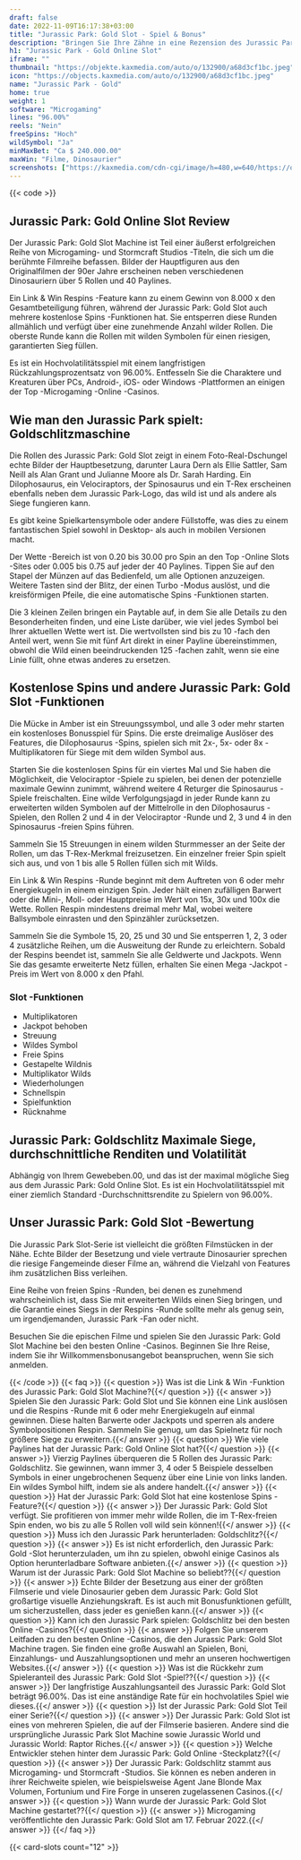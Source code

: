 ```yaml
---
draft: false
date: 2022-11-09T16:17:38+03:00
title: "Jurassic Park: Gold Slot - Spiel & Bonus"
description: "Bringen Sie Ihre Zähne in eine Rezension des Jurassic Park: Gold Online Slot, wo wir uns das Gameplay, die Funktionen und das Spielen mit dem besten Casino -Bonus ansehen."
h1: "Jurassic Park - Gold Online Slot"
iframe: ""
thumbnail: "https://objekte.kaxmedia.com/auto/o/132900/a68d3cf1bc.jpeg"
icon: "https://objects.kaxmedia.com/auto/o/132900/a68d3cf1bc.jpeg"
name: "Jurassic Park - Gold"
home: true
weight: 1
software: "Microgaming"
lines: "96.00%"
reels: "Nein"
freeSpins: "Hoch"
wildSymbol: "Ja"
minMaxBet: "Ca $ 240.000.00"
maxWin: "Filme, Dinosaurier"
screenshots: ["https://kaxmedia.com/cdn-cgi/image/h=480,w=640/https://objects.kaxmedia.com/auto/o/132903/25ffa636a4.jpeg"]
---
```


{{< code >}}<h2>Jurassic Park: Gold Online Slot Review</h2><p>Der Jurassic Park: Gold Slot Machine ist Teil einer äußerst erfolgreichen Reihe von Microgaming- und Stormcraft Studios -Titeln, die sich um die berühmte Filmreihe befassen. Bilder der Hauptfiguren aus den Originalfilmen der 90er Jahre erscheinen neben verschiedenen Dinosauriern über 5 Rollen und 40 Paylines.</p><p>Ein Link & Win Respins -Feature kann zu einem Gewinn von 8.000 x den Gesamtbeteiligung führen, während der Jurassic Park: Gold Slot auch mehrere kostenlose Spins -Funktionen hat. Sie entsperren diese Runden allmählich und verfügt über eine zunehmende Anzahl wilder Rollen. Die oberste Runde kann die Rollen mit wilden Symbolen für einen riesigen, garantierten Sieg füllen.</p><p>Es ist ein Hochvolatilitätsspiel mit einem langfristigen Rückzahlungsprozentsatz von 96.00%. Entfesseln Sie die Charaktere und Kreaturen über PCs, Android-, iOS- oder Windows -Plattformen an einigen der Top -Microgaming -Online -Casinos.</p><h2>Wie man den Jurassic Park spielt: Goldschlitzmaschine</h2><p>Die Rollen des Jurassic Park: Gold Slot zeigt in einem Foto-Real-Dschungel echte Bilder der Hauptbesetzung, darunter Laura Dern als Ellie Sattler, Sam Neill als Alan Grant und Julianne Moore als Dr. Sarah Harding. Ein Dilophosaurus, ein Velociraptors, der Spinosaurus und ein T-Rex erscheinen ebenfalls neben dem Jurassic Park-Logo, das wild ist und als andere als Siege fungieren kann.</p><p>Es gibt keine Spielkartensymbole oder andere Füllstoffe, was dies zu einem fantastischen Spiel sowohl in Desktop- als auch in mobilen Versionen macht.</p><p>Der Wette -Bereich ist von 0.20 bis 30.00 pro Spin an den Top -Online Slots -Sites oder 0.005 bis 0.75 auf jeder der 40 Paylines. Tippen Sie auf den Stapel der Münzen auf das Bedienfeld, um alle Optionen anzuzeigen. Weitere Tasten sind der Blitz, der einen Turbo -Modus auslöst, und die kreisförmigen Pfeile, die eine automatische Spins -Funktionen starten.</p><p>Die 3 kleinen Zeilen bringen ein Paytable auf, in dem Sie alle Details zu den Besonderheiten finden, und eine Liste darüber, wie viel jedes Symbol bei Ihrer aktuellen Wette wert ist. Die wertvollsten sind bis zu 10 -fach den Anteil wert, wenn Sie mit fünf Art direkt in einer Payline übereinstimmen, obwohl die Wild einen beeindruckenden 125 -fachen zahlt, wenn sie eine Linie füllt, ohne etwas anderes zu ersetzen.</p><h2>Kostenlose Spins und andere Jurassic Park: Gold Slot -Funktionen</h2><p>Die Mücke in Amber ist ein Streuungssymbol, und alle 3 oder mehr starten ein kostenloses Bonusspiel für Spins. Die erste dreimalige Auslöser des Features, die Dilophosaurus -Spins, spielen sich mit 2x-, 5x- oder 8x -Multiplikatoren für Siege mit dem wilden Symbol aus.</p><p>Starten Sie die kostenlosen Spins für ein viertes Mal und Sie haben die Möglichkeit, die Velociraptor -Spiele zu spielen, bei denen der potenzielle maximale Gewinn zunimmt, während weitere 4 Returger die Spinosaurus -Spiele freischalten. Eine wilde Verfolgungsjagd in jeder Runde kann zu erweiterten wilden Symbolen auf der Mittelrolle in den Dilophosaurus -Spielen, den Rollen 2 und 4 in der Velociraptor -Runde und 2, 3 und 4 in den Spinosaurus -freien Spins führen.</p><p>Sammeln Sie 15 Streuungen in einem wilden Sturmmesser an der Seite der Rollen, um das T-Rex-Merkmal freizusetzen. Ein einzelner freier Spin spielt sich aus, und von 1 bis alle 5 Rollen füllen sich mit Wilds.</p><p>Ein Link & Win Respins -Runde beginnt mit dem Auftreten von 6 oder mehr Energiekugeln in einem einzigen Spin. Jeder hält einen zufälligen Barwert oder die Mini-, Moll- oder Hauptpreise im Wert von 15x, 30x und 100x die Wette. Rollen Respin mindestens dreimal mehr Mal, wobei weitere Ballsymbole einrasten und den Spinzähler zurücksetzen.</p><p>Sammeln Sie die Symbole 15, 20, 25 und 30 und Sie entsperren 1, 2, 3 oder 4 zusätzliche Reihen, um die Ausweitung der Runde zu erleichtern. Sobald der Respins beendet ist, sammeln Sie alle Geldwerte und Jackpots. Wenn Sie das gesamte erweiterte Netz füllen, erhalten Sie einen Mega -Jackpot -Preis im Wert von 8.000 x den Pfahl.</p><h3>
Slot -Funktionen</h3><ul>
<li></span>
Multiplikatoren</li>
<li></span>
Jackpot behoben</li>
<li></span>
Streuung</li>
<li></span>
Wildes Symbol</li>
<li></span>
Freie Spins</li>
<li></span>
Gestapelte Wildnis</li>
<li></span>
Multiplikator Wilds</li>
<li></span>
Wiederholungen</li>
<li></span>
Schnellspin</li>
<li></span>
Spielfunktion</li>
<li></span>
Rücknahme</li></ul><h2>Jurassic Park: Goldschlitz Maximale Siege, durchschnittliche Renditen und Volatilität</h2><p>Abhängig von Ihrem Gewebeben.00, und das ist der maximal mögliche Sieg aus dem Jurassic Park: Gold Online Slot. Es ist ein Hochvolatilitätsspiel mit einer ziemlich Standard -Durchschnittsrendite zu Spielern von 96.00%.</p><h2>Unser Jurassic Park: Gold Slot -Bewertung</h2><p>Die Jurassic Park Slot-Serie ist vielleicht die größten Filmstücken in der Nähe. Echte Bilder der Besetzung und viele vertraute Dinosaurier sprechen die riesige Fangemeinde dieser Filme an, während die Vielzahl von Features ihm zusätzlichen Biss verleihen.</p><p>Eine Reihe von freien Spins -Runden, bei denen es zunehmend wahrscheinlich ist, dass Sie mit erweiterten Wilds einen Sieg bringen, und die Garantie eines Siegs in der Respins -Runde sollte mehr als genug sein, um irgendjemanden, Jurassic Park -Fan oder nicht.</p><p>Besuchen Sie die epischen Filme und spielen Sie den Jurassic Park: Gold Slot Machine bei den besten Online -Casinos. Beginnen Sie Ihre Reise, indem Sie ihr Willkommensbonusangebot beanspruchen, wenn Sie sich anmelden.</p>

{{< /code >}}
{{< faq >}}
{{< question >}} Was ist die Link & Win -Funktion des Jurassic Park: Gold Slot Machine?{{</ question >}}
{{< answer >}} Spielen Sie den Jurassic Park: Gold Slot und Sie können eine Link auslösen und die Respins -Runde mit 6 oder mehr Energiekugeln auf einmal gewinnen. Diese halten Barwerte oder Jackpots und sperren als andere Symbolpositionen Respin. Sammeln Sie genug, um das Spielnetz für noch größere Siege zu erweitern.{{</ answer >}}
{{< question >}} Wie viele Paylines hat der Jurassic Park: Gold Online Slot hat?{{</ question >}}
{{< answer >}} Vierzig Paylines überqueren die 5 Rollen des Jurassic Park: Goldschlitz. Sie gewinnen, wann immer 3, 4 oder 5 Beispiele desselben Symbols in einer ungebrochenen Sequenz über eine Linie von links landen. Ein wildes Symbol hilft, indem sie als andere handelt.{{</ answer >}}
{{< question >}} Hat der Jurassic Park: Gold Slot hat eine kostenlose Spins -Feature?{{</ question >}}
{{< answer >}} Der Jurassic Park: Gold Slot verfügt. Sie profitieren von immer mehr wilde Rollen, die im T-Rex-freien Spin enden, wo bis zu alle 5 Rollen voll wild sein können!{{</ answer >}}
{{< question >}} Muss ich den Jurassic Park herunterladen: Goldschlitz?{{</ question >}}
{{< answer >}} Es ist nicht erforderlich, den Jurassic Park: Gold -Slot herunterzuladen, um ihn zu spielen, obwohl einige Casinos als Option herunterladbare Software anbieten.{{</ answer >}}
{{< question >}} Warum ist der Jurassic Park: Gold Slot Machine so beliebt??{{</ question >}}
{{< answer >}} Echte Bilder der Besetzung aus einer der größten Filmserie und viele Dinosaurier geben dem Jurassic Park: Gold Slot großartige visuelle Anziehungskraft. Es ist auch mit Bonusfunktionen gefüllt, um sicherzustellen, dass jeder es genießen kann.{{</ answer >}}
{{< question >}} Kann ich den Jurassic Park spielen: Goldschlitz bei den besten Online -Casinos?{{</ question >}}
{{< answer >}} Folgen Sie unserem Leitfaden zu den besten Online -Casinos, die den Jurassic Park: Gold Slot Machine tragen. Sie finden eine große Auswahl an Spielen, Boni, Einzahlungs- und Auszahlungsoptionen und mehr an unseren hochwertigen Websites.{{</ answer >}}
{{< question >}} Was ist die Rückkehr zum Spieleranteil des Jurassic Park: Gold Slot -Spiel??{{</ question >}}
{{< answer >}} Der langfristige Auszahlungsanteil des Jurassic Park: Gold Slot beträgt 96.00%. Das ist eine anständige Rate für ein hochvolatiles Spiel wie dieses.{{</ answer >}}
{{< question >}} Ist der Jurassic Park: Gold Slot Teil einer Serie?{{</ question >}}
{{< answer >}} Der Jurassic Park: Gold Slot ist eines von mehreren Spielen, die auf der Filmserie basieren. Andere sind die ursprüngliche Jurassic Park Slot Machine sowie Jurassic World und Jurassic World: Raptor Riches.{{</ answer >}}
{{< question >}} Welche Entwickler stehen hinter dem Jurassic Park: Gold Online -Steckplatz?{{</ question >}}
{{< answer >}} Der Jurassic Park: Goldschlitz stammt aus Microgaming- und Stormcraft -Studios. Sie können es neben anderen in ihrer Reichweite spielen, wie beispielsweise Agent Jane Blonde Max Volumen, Fortunium und Fire Forge in unseren zugelassenen Casinos.{{</ answer >}}
{{< question >}} Wann wurde der Jurassic Park: Gold Slot Machine gestartet??{{</ question >}}
{{< answer >}} Microgaming veröffentlichte den Jurassic Park: Gold Slot am 17. Februar 2022.{{</ answer >}}
{{</ faq >}}

 {{< card-slots count="12" >}}